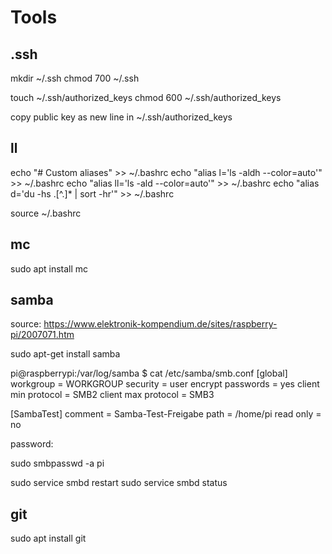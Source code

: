 # Tools

## .ssh

mkdir ~/.ssh
chmod 700 ~/.ssh

touch ~/.ssh/authorized_keys
chmod 600 ~/.ssh/authorized_keys

copy public key as new line in ~/.ssh/authorized_keys

## ll

echo "# Custom aliases" >> ~/.bashrc
echo "alias l='ls -aldh --color=auto'" >> ~/.bashrc
echo "alias ll='ls -ald --color=auto'" >> ~/.bashrc
echo "alias d='du -hs .[^.]* | sort -hr'" >> ~/.bashrc

source ~/.bashrc

## mc

sudo apt install mc

## samba

source: https://www.elektronik-kompendium.de/sites/raspberry-pi/2007071.htm

sudo apt-get install samba

pi@raspberrypi:/var/log/samba $ cat /etc/samba/smb.conf
[global]
workgroup = WORKGROUP
security = user
encrypt passwords = yes
client min protocol = SMB2
client max protocol = SMB3

[SambaTest]
comment = Samba-Test-Freigabe
path = /home/pi
read only = no

password:

sudo smbpasswd -a pi

sudo service smbd restart
sudo service smbd status

## git

sudo apt install git

